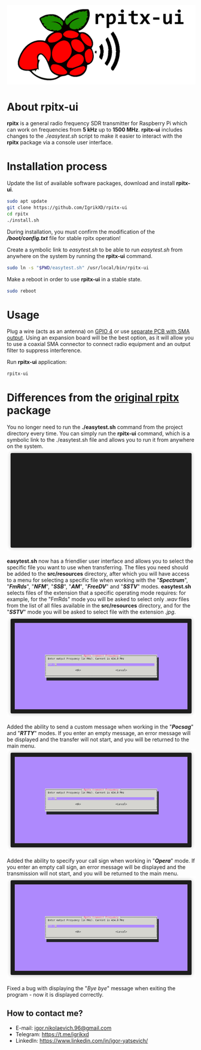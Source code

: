 ![rpitx-ui-logo](/doc/rpitx-ui-logo.png)
# About rpitx-ui
**rpitx** is a general radio frequency SDR transmitter for Raspberry Pi which can work on frequencies from **5 kHz** up to **1500 MHz**. **rpitx-ui** includes changes to the _./easytest.sh_ script to make it easier to interact with the **rpitx** package via a console user interface.

# Installation process
Update the list of available software packages, download and install **rpitx-ui**.
```sh
sudo apt update
git clone https://github.com/IgrikXD/rpitx-ui
cd rpitx
./install.sh
```
During installation, you must confirm the modification of the _**/boot/config.txt**_ file for stable rpitx operation!

Create a symbolic link to _easytest.sh_ to be able to run _easytest.sh_ from anywhere on the system by running the **rpitx-ui** command.
```sh
sudo ln -s "$PWD/easytest.sh" /usr/local/bin/rpitx-ui
```

Make a reboot in order to use **rpitx-ui** in a stable state.
```sh
sudo reboot
```

# Usage 
Plug a wire (acts as an antenna) on [GPIO 4](https://www.raspberrypi.com/documentation/computers/images/GPIO-Pinout-Diagram-2.png) or use [separate PCB with SMA output](https://github.com/IgrikXD/rpitx-coax-pcb). Using an expansion board will be the best option, as it will allow you to use a coaxial SMA connector to connect radio equipment and an output filter to suppress interference.

Run **rpitx-ui** application:
```sh
rpitx-ui
```

# Differences from the [original rpitx](https://github.com/F5OEO/rpitx) package
You no longer need to run the **./easytest.sh** command from the project directory every time. You can simply run the **rpitx-ui** command, which is a symbolic link to the ./easytest.sh file and allows you to run it from anywhere on the system.  
![rpitx-ui-running](./doc/rpitx-ui-running.gif)

**easytest.sh** now has a friendlier user interface and allows you to select the specific file you want to use when transferring. The files you need should be added to the **src/resources** directory, after which you will have access to a menu for selecting a specific file when working with the "_**Spectrum**_", "_**FmRds**_", "_**NFM**_", "_**SSB**_", "_**AM**_", "_**FreeDV**_" and "_**SSTV**_" modes. **easytest.sh** selects files of the extension that a specific operating mode requires: for example, for the "FmRds" mode you will be asked to select only _.wav_ files from the list of all files available in the **src/resources** directory, and for the "_**SSTV**_" mode you will be asked to select file with the extension _.jpg_.  
![rpitx-ui-file-choose-process](./doc/rpitx-ui-file-choose-process.gif)

Added the ability to send a custom message when working in the "_**Pocsag**_" and "_**RTTY**_" modes. If you enter an empty message, an error message will be displayed and the transfer will not start, and you will be returned to the main menu.  
![rpitx-ui-custom-messages](./doc/rpitx-ui-custom-messages.gif)

Added the ability to specify your call sign when working in "_**Opera**_" mode. If you enter an empty call sign, an error message will be displayed and the transmission will not start, and you will be returned to the main menu.  
![rpitx-ui-custom-call-sign](./doc/rpitx-ui-custom-call-sign.gif)

Fixed a bug with displaying the "_Bye bye_" message when exiting the program - now it is displayed correctly.

## How to contact me?
- E-mail: igor.nikolaevich.96@gmail.com
- Telegram: https://t.me/igrikxd
- LinkedIn: https://www.linkedin.com/in/igor-yatsevich/